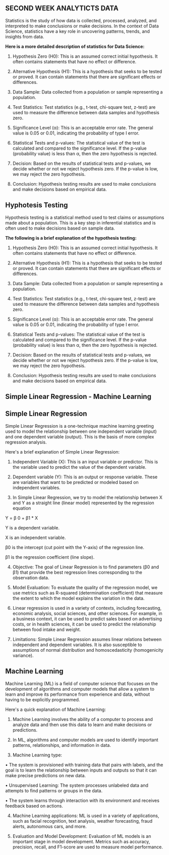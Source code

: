 ## SECOND WEEK ANALYTICTS DATA


Statistics is the study of how data is collected, processed, analyzed, and interpreted to make conclusions or make decisions. In the context of Data Science, statistics have a key role in uncovering patterns, trends, and insights from data.

**Here is a more detailed description of statistics for Data Science:**

1.	Hypothesis Zero (H0): This is an assumed correct initial hypothesis. It often contains statements that have no effect or difference.

2.	Alternative Hypothesis (H1): This is a hypothesis that seeks to be tested or proved. It can contain statements that there are significant effects or differences.

3.	Data Sample: Data collected from a population or sample representing a population.

4.	Test Statistics: Test statistics (e.g., t-test, chi-square test, z-test) are used to measure the difference between data samples and hypothesis zero.

5.	Significance Level (α): This is an acceptable error rate. The general value is 0.05 or 0.01, indicating the probability of type I error.

6.	Statistical Tests and p-values: The statistical value of the test is calculated and compared to the significance level. If the p-value (probability value) is less than α, then the zero hypothesis is rejected.

7.	Decision: Based on the results of statistical tests and p-values, we decide whether or not we reject hypothesis zero. If the p-value is low, we may reject the zero hypothesis.

8.	Conclusion: Hypothesis testing results are used to make conclusions and make decisions based on empirical data.




## Hyphotesis Testing  

Hypothesis testing is a statistical method used to test claims or assumptions made about a population. This is a key step in inferential statistics and is often used to make decisions based on sample data.


**The following is a brief explanation of the hypothesis testing:**

1.	Hypothesis Zero (H0): This is an assumed correct initial hypothesis. It often contains statements that have no effect or difference.

2.	Alternative Hypothesis (H1): This is a hypothesis that seeks to be tested or proved. It can contain statements that there are significant effects or differences.

3.	Data Sample: Data collected from a population or sample representing a population.

4.	Test Statistics: Test statistics (e.g., t-test, chi-square test, z-test) are used to measure the difference between data samples and hypothesis zero.

5.	Significance Level (α): This is an acceptable error rate. The general value is 0.05 or 0.01, indicating the probability of type I error.

6.	Statistical Tests and p-values: The statistical value of the test is calculated and compared to the significance level. If the p-value (probability value) is less than α, then the zero hypothesis is rejected.

7.	Decision: Based on the results of statistical tests and p-values, we decide whether or not we reject hypothesis zero. If the p-value is low, we may reject the zero hypothesis.

8.	Conclusion: Hypothesis testing results are used to make conclusions and make decisions based on empirical data.


##  Simple Linear Regression - Machine Learning 

## Simple Linear Regression

Simple Linear Regression is a one-technique machine learning greeting used to model the relationship between one independent variable (input) and one dependent variable (output). This is the basis of more complex regression analysis.

Here's a brief explanation of Simple Linear Regression:

1. Independent Variable (X): This is an input variable or predictor. This is the variable used to predict the value of the dependent variable.

2. Dependent variable (Y): This is an output or response variable. These are variables that want to be predicted or modeled based on independent variables.

3. In Simple Linear Regression, we try to model the relationship between X and Y as a straight line (linear model) represented by the regression equation


Y = β 0 + β1 * X

Y is a dependent variable.

X is an independent variable.

β0 is the intercept (cut point with the Y-axis) of the regression line.

β1 is the regression coefficient (line slope).


4. Objective: The goal of Linear Regression is to find parameters (β0 and β1) that provide the best regression lines corresponding to the observation data.

5. Model Evaluation: To evaluate the quality of the regression model, we use metrics such as R-squared (determination coefficient) that measure the extent to which the model explains the variation in the data.

6. Linear regression is used in a variety of contexts, including forecasting, economic analysis, social sciences, and other sciences. For example, in a business context, it can be used to predict sales based on advertising costs, or in health sciences, it can be used to predict the relationship between food intake and weight.

7. Limitations: Simple Linear Regression assumes linear relations between independent and dependent variables. It is also susceptible to assumptions of normal distribution and homoscedasticity (homogenicity variance).



## Machine Learning

Machine Learning (ML) is a field of computer science that focuses on the development of algorithms and computer models that allow a system to learn and improve its performance from experience and data, without having to be explicitly programmed.


Here's a quick explanation of Machine Learning:

1. Machine Learning involves the ability of a computer to process and analyze data and then use this data to learn and make decisions or predictions.

2. In ML, algorithms and computer models are used to identify important patterns, relationships, and information in data.

3. Machine Learning type:

• The system is provisioned with training data that pairs with labels, and the goal is to learn the relationship between inputs and outputs so that it can make precise predictions on new data.

• Unsupervised Learning: The system processes unlabeled data and attempts to find patterns or groups in the data.

• The system learns through interaction with its environment and receives feedback based on actions.

4. Machine Learning applications: ML is used in a variety of applications, such as facial recognition, text analysis, weather forecasting, fraud alerts, autonomous cars, and more.

5. Evaluation and Model Development: Evaluation of ML models is an important stage in model development. Metrics such as accuracy, precision, recall, and F1-score are used to measure model performance.























